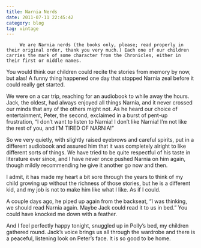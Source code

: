 ```yaml
---
title: Narnia Nerds
date: 2011-07-11 22:45:42
category: blog
tag: vintage
---
```

         We are Narnia nerds (the books only, please; read properly in their original order, thank you very much.) Each one of our children carries the mark of some character from the Chronicles, either in their first or middle names. 

 You would think our children could recite the stories from memory by now, but alas! A funny thing happened one day that stopped Narnia zeal before it could really get started. 

 We were on a car trip, reaching for an audiobook to while away the hours. Jack, the oldest, had always enjoyed all things Narnia, and it never crossed our minds that any of the others might not. As he heard our choice of entertainment, Peter, the second, exclaimed in a burst of pent-up frustration, “I don’t want to listen to Narnia! I don’t like Narnia! I’m not like the rest of you, and I’M TIRED OF NARNIA!” 

 So we very quietly, with slightly raised eyebrows and careful spirits, put in a different audiobook and assured him that it was completely alright to like different sorts of things. We have tried to be quite respectful of his taste in literature ever since, and I have never once pushed Narnia on him again, though mildly recommending he give it another go now and then. 

 I admit, it has made my heart a bit sore through the years to think of my child growing up without the richness of those stories, but he is a different kid, and my job is not to make him like what I like. As if I could. 

 A couple days ago, he piped up again from the backseat, “I was thinking, we should read Narnia again. Maybe Jack could read it to us in bed.” You could have knocked me down with a feather. 

 And I feel perfectly happy tonight, snuggled up in Polly’s bed, my children gathered round. Jack’s voice brings us all through the wardrobe and there is a peaceful, listening look on Peter’s face. It is so good to be home. 